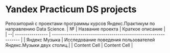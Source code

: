 # Yandex Practicum DS projects
Репозиторий с проектами программы курсов Яндекс.Практикум по направлению Data Science.
| № | Название проекта | Краткое описание                                               |
| --| ---------------- | -------------------------------------------------------------- |
| Яндекс Музыка        | Исследование поведения пользователей Яндекс.Музыки двух столиц.|
| Content Cell         | Content Cell                                                   |
